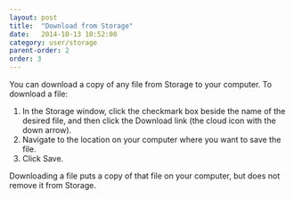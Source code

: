 ```yaml
---
layout: post
title:  "Download from Storage"
date:   2014-10-13 10:52:00
category: user/storage
parent-order: 2
order: 3
---
```


You can download a copy of any file from Storage to your computer.  To download a file:

1. In the Storage window, click the checkmark box beside the name of the desired file, and then click the Download link (the cloud icon with the down arrow).
2. Navigate to the location on your computer where you want to save the file.
3. Click Save.
 
Downloading a file puts a copy of that file on your computer, but does not remove it from Storage.


